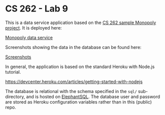 # CS 262 - Lab 9

This is a data service application based on the [CS 262 sample Monopoly project](https://github.com/calvin-cs262-organization/monopoly-project). It is deployed here:

[Monopoly data service](https://glacial-hollows-78987.herokuapp.com/)

Screenshots showing the data in the database can be found here:

[Screenshots](https://github.com/sudonotdisturb/CS262/tree/master/lab09/screenshots)

In general, the application is based on the standard Heroku with Node.js tutorial.

<https://devcenter.heroku.com/articles/getting-started-with-nodejs>  

The database is relational with the schema specified in the `sql/` sub-directory,
 and is hosted on [ElephantSQL](https://www.elephantsql.com/). The database user
and password are stored as Heroku configuration variables rather than in this (public) repo.
 

